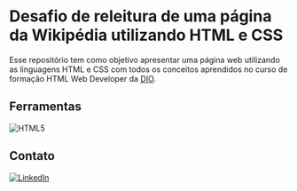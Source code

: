 # Desafio de releitura de uma página da Wikipédia utilizando HTML e CSS
Esse repositório tem como objetivo apresentar uma página web utilizando as linguagens HTML e CSS com todos os conceitos aprendidos no curso de formação HTML Web Developer da [DIO](https://web.dio.me/track/formacao-html-web-developer).

## Ferramentas
![HTML5](https://img.shields.io/badge/HTML5-E5532D?style=for-the-badge&logo=html5&logoColor=white)

## Contato
[![LinkedIn](https://img.shields.io/badge/LinkedIn-126BC4?style=for-the-badge&logo=linkedin&logoColor=0E76A8%logoColor=white)](https://www.linkedin.com/in/marcella-carneiro-b8428b26b/)
